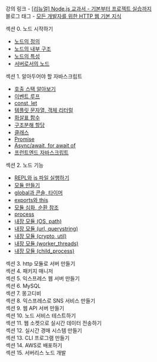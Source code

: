 강의 링크 - [\[리뉴얼\] Node.js 교과서 - 기본부터 프로젝트 실습까지
](https://www.inflearn.com/course/%EB%85%B8%EB%93%9C-%EA%B5%90%EA%B3%BC%EC%84%9C#)  
블로그 태그 - [모든 개발자를 위한 HTTP 웹 기본 지식](https://prunier.tistory.com/category/%EC%B1%85%2C%20%EA%B0%95%EC%9D%98%20%EC%A0%95%EB%A6%AC/NodeJS%20-%20Node.js%20%EA%B5%90%EA%B3%BC%EC%84%9C%20-%20%EA%B8%B0%EB%B3%B8%EB%B6%80%ED%84%B0%20%ED%94%84%EB%A1%9C%EC%A0%9D%ED%8A%B8%20%EC%8B%A4%EC%8A%B5%EA%B9%8C%EC%A7%80)


섹션 0. 노드 시작하기  
- [노드의 정의](https://prunier.tistory.com/118)  
- [노드의 내부 구조](https://prunier.tistory.com/120)  
- [노드의 특성](https://prunier.tistory.com/121)  
- [서버로서의 노드](https://prunier.tistory.com/122)  
  
섹션 1. 알아두어야 할 자바스크립트  
- [호출 스택 알아보기](https://prunier.tistory.com/123)
- [이벤트 루프](https://prunier.tistory.com/124)
- [const, let](https://prunier.tistory.com/125)
- [템플릿 문자열, 객체 리터럴](https://prunier.tistory.com/126)
- [화살표 함수](https://prunier.tistory.com/127)
- [구조분해 할당](https://prunier.tistory.com/128)
- [클래스](https://prunier.tistory.com/129)
- [Promise](https://prunier.tistory.com/130)
- [Async/await, for await of](https://prunier.tistory.com/131)
- [프런트엔드 자바스크립트](https://prunier.tistory.com/132)

섹션 2. 노드 기능  
- [REPL와 js 파일 실행하기](https://prunier.tistory.com/133)
- [모듈 만들기](https://prunier.tistory.com/134)
- [global과 콘솔, 타이머](https://prunier.tistory.com/135)
- [exports와 this](https://prunier.tistory.com/136)
- [모듈 심화, 순환 참조](https://prunier.tistory.com/137)
- [process](https://prunier.tistory.com/138)
- [내장 모듈 (OS, path)](https://prunier.tistory.com/139)
- [내장 모듈 (url, querystring)](https://prunier.tistory.com/140)
- [내장 모듈 (crypto, util)](https://prunier.tistory.com/141)
- [내장 모듈 (worker_threads)](https://prunier.tistory.com/142)
- [내장 모듈 (child_process)](https://prunier.tistory.com/143)

섹션 3. http 모듈로 서버 만들기  
섹션 4. 패키지 매니저  
섹션 5. 익스프레스 웹 서버 만들기  
섹션 6. MySQL  
섹션 7. 몽고디비  
섹션 8. 익스프레스로 SNS 서비스 만들기  
섹션 9. 웹 API 서버 만들기  
섹션 10. 노드 서비스 테스트하기  
섹션 11. 웹 소켓으로 실시간 데이터 전송하기  
섹션 12. 실시간 경매 시스템 만들기  
섹션 13. CLI 프로그램 만들기  
섹션 14. AWS로 배포하기  
섹션 15. 서버리스 노드 개발  
